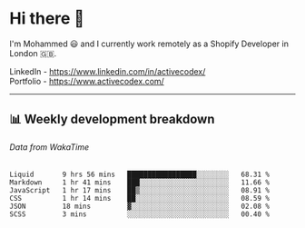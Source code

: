 # Hi there 👋

I'm Mohammed 😃 and I currently work remotely as a Shopify Developer in London 🇬🇧.

LinkedIn - https://www.linkedin.com/in/activecodex/
<br/>
Portfolio - https://www.activecodex.com/

---

## 📊 Weekly development breakdown
###### Data from WakaTime

<!--START_SECTION:waka-->

```text
Liquid       9 hrs 56 mins   █████████████████░░░░░░░░   68.31 %
Markdown     1 hr 41 mins    ███░░░░░░░░░░░░░░░░░░░░░░   11.66 %
JavaScript   1 hr 17 mins    ██▒░░░░░░░░░░░░░░░░░░░░░░   08.91 %
CSS          1 hr 14 mins    ██░░░░░░░░░░░░░░░░░░░░░░░   08.59 %
JSON         18 mins         ▓░░░░░░░░░░░░░░░░░░░░░░░░   02.08 %
SCSS         3 mins          ░░░░░░░░░░░░░░░░░░░░░░░░░   00.40 %
```

<!--END_SECTION:waka-->
